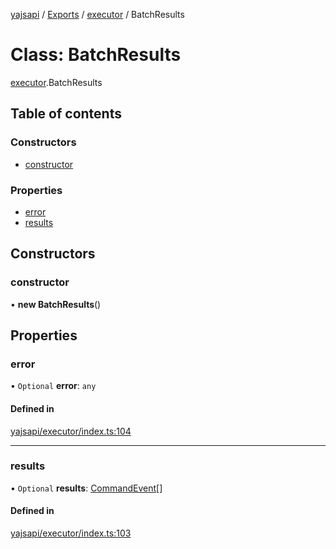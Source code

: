 [yajsapi](../README.md) / [Exports](../modules.md) / [executor](../modules/executor.md) / BatchResults

# Class: BatchResults

[executor](../modules/executor.md).BatchResults

## Table of contents

### Constructors

- [constructor](executor.batchresults.md#constructor)

### Properties

- [error](executor.batchresults.md#error)
- [results](executor.batchresults.md#results)

## Constructors

### constructor

• **new BatchResults**()

## Properties

### error

• `Optional` **error**: `any`

#### Defined in

[yajsapi/executor/index.ts:104](https://github.com/golemfactory/yajsapi/blob/8f42a91/yajsapi/executor/index.ts#L104)

___

### results

• `Optional` **results**: [CommandEvent](executor_events.commandevent.md)[]

#### Defined in

[yajsapi/executor/index.ts:103](https://github.com/golemfactory/yajsapi/blob/8f42a91/yajsapi/executor/index.ts#L103)

